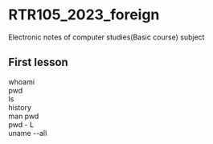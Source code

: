 # RTR105_2023_foreign
Electronic notes of computer studies(Basic course) subject
## First lesson
 whoami  
 pwd  
 ls  
 history  
 man pwd  
 pwd - L  
 uname --all  
  
